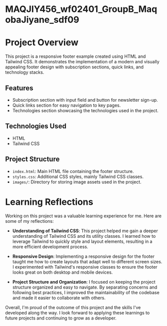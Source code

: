 # MAQJIY456_wf02401_GroupB_MaqobaJiyane_sdf09

# Project Overview

This project is a responsive footer example created using HTML and Tailwind CSS. It demonstrates the implementation of a modern and visually appealing footer design with subscription sections, quick links, and technology stacks.

## Features

- Subscription section with input field and button for newsletter sign-up.
- Quick links section for easy navigation to key pages.
- Technologies section showcasing the technologies used in the project.

## Technologies Used

- HTML
- Tailwind CSS

## Project Structure

- `index.html`: Main HTML file containing the footer structure.
- `styles.css`: Additional CSS styles, mainly Tailwind CSS classes.
- `images/`: Directory for storing image assets used in the project.

# Learning Reflections

Working on this project was a valuable learning experience for me. Here are some of my reflections:

- **Understanding of Tailwind CSS**: This project helped me gain a deeper understanding of Tailwind CSS and its utility classes. I learned how to leverage Tailwind to quickly style and layout elements, resulting in a more efficient development process.

- **Responsive Design**: Implementing a responsive design for the footer taught me how to create layouts that adapt well to different screen sizes. I experimented with Tailwind's responsive classes to ensure the footer looks great on both desktop and mobile devices.

- **Project Structure and Organization**: I focused on keeping the project structure organized and easy to navigate. By separating concerns and following best practices, I improved the maintainability of the codebase and made it easier to collaborate with others.

Overall, I'm proud of the outcome of this project and the skills I've developed along the way. I look forward to applying these learnings to future projects and continuing to grow as a developer.
